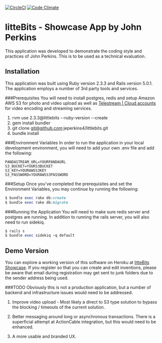 [![CircleCI](https://circleci.com/gh/jeperkins4/littlebits/tree/develop.svg?style=shield&circle-token=:circle-token)](https://circleci.com/gh/jeperkins4/littlebits/tree/develop)
[![Code Climate](https://codeclimate.com/repos/5882322acafcb50053000704/badges/4e3e85e07f4ae2943fe3/gpa.svg)](https://codeclimate.com/repos/5882322acafcb50053000704/feed)
# litteBits - Showcase App by John Perkins

This application was developed to demonstrate the coding style and practices of John Perkins.  This is to be used as a technical evaluation.

Installation
-----------
This application was built using Ruby version 2.3.3 and Rails version 5.0.1.  The application employs a number of 3rd party tools and services.

###Prerequisites
You will need to install postgres, redis and setup Amazon AWS S3 for photo and video upload as well as [Telestream | Cloud accounts](http://www.telestream.net/) for video encoding and streaming services.

1. rvm use 2.3.3@littlebits --ruby-version --create
2. gem install bundler
3. git clone git@github.com:jeperkins4/littlebits.git
4. bundle install

###Environment Variables
In order to run the application in your local development environment, you will need to add your own .env file and add the following:

```shell
PANDASTREAM_URL=YOURPANDAURL
S3_BUCKET=YOURS3BUCKET
S3_KEY=YOURAWSS3KEY
S3_PASSWORD=YOURAWSS3PASSWORD
```

###Setup
Once you've completed the prerequisites and set the Environment Variables, you may continue by running the following:

```ruby
$ bundle exec rake db:create
$ bundle exec rake db:migrate
```

###Running the Application
You will need to make sure redis server and postgres are running.  In addition to running the rails server, you will also need to run sidekiq.

```ruby
$ rails s
$ bundle exec sidekiq -q default
```

Demo Version
-----------
You can explore a working version of this software on Heroku at [litteBits Showcase](http://littlebits-showcase.herokuapp.com).  If you register so that you can create and edit inventions, please be aware that email during registration may get sent to junk folders due to the sender address being used.

###TODO
Obviously this is not a production application, but a number of backend and infrastructure issues would need to be addressed.

1. Improve video upload - Most likely a direct to S3 type solution to bypass the blocking / timeouts of the current solution.

2. Better messaging around long or asynchronous transactions.  There is a superficial attempt at ActionCable integration, but this would need to be enhanced.

3. A more usable and branded UX.

